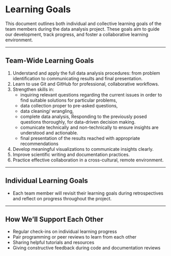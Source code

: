 # Learning Goals

This document outlines both individual and collective learning goals of the team members during the data analysis project. These goals aim to guide our development, track progress, and foster a collaborative learning environment.

---

## Team-Wide Learning Goals

1. Understand and apply the full data analysis procedures: from problem identification to communicating results and final presentation.
2. Learn to use Git and GitHub for professional, collaborative workflows.
3. Strengthen skills in:
   - inquiring relevant questions regarding the current issues in order to find suitable solutions for particular problems, 
   - data collection proper to pre-asked questions, 
   - data cleaning/ wrangling, 
   - complete data analysis, Responding to the previously posed questions thoroughly, for data-driven decision making.
   - comunicate technically and non-technically to ensure insights are understood and actionable.
   - final presentation of the results reached with appropriate recommendations
4. Develop meaningful visualizations to communicate insights clearly.
5. Improve scientific writing and documentation practices.
6. Practice effective collaboration in a cross-cultural, remote environment.

---

## Individual Learning Goals

- Each team member will revisit their learning goals during retrospectives and reflect on progress throughout the project.

---

## How We’ll Support Each Other

- Regular check-ins on individual learning progress
- Pair programming or peer reviews to learn from each other
- Sharing helpful tutorials and resources
- Giving constructive feedback during code and documentation reviews
